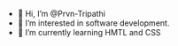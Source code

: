 - 👋 Hi, I’m @Prvn-Tripathi
- 👀 I’m interested in software development.
- 🌱 I’m currently learning HMTL and CSS
<!---
Prvn-Tripathi/Prvn-Tripathi is a ✨ special ✨ repository because its `README.md` (this file) appears on your GitHub profile.
You can click the Preview link to take a look at your changes.
--->
